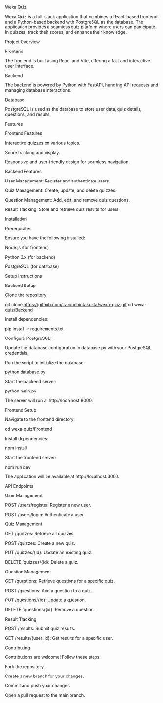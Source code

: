 Wexa Quiz

Wexa Quiz is a full-stack application that combines a React-based frontend and a Python-based backend with PostgreSQL as the database. The application provides a seamless quiz platform where users can participate in quizzes, track their scores, and enhance their knowledge.

Project Overview

Frontend

The frontend is built using React and Vite, offering a fast and interactive user interface.

Backend

The backend is powered by Python with FastAPI, handling API requests and managing database interactions.

Database

PostgreSQL is used as the database to store user data, quiz details, questions, and results.

Features

Frontend Features

Interactive quizzes on various topics.

Score tracking and display.

Responsive and user-friendly design for seamless navigation.

Backend Features

User Management: Register and authenticate users.

Quiz Management: Create, update, and delete quizzes.

Question Management: Add, edit, and remove quiz questions.

Result Tracking: Store and retrieve quiz results for users.

Installation

Prerequisites

Ensure you have the following installed:

Node.js (for frontend)

Python 3.x (for backend)

PostgreSQL (for database)

Setup Instructions

Backend Setup

Clone the repository:

git clone https://github.com/Tarunchintakunta/wexa-quiz.git
cd wexa-quiz/Backend

Install dependencies:

pip install -r requirements.txt

Configure PostgreSQL:

Update the database configuration in database.py with your PostgreSQL credentials.

Run the script to initialize the database:

python database.py

Start the backend server:

python main.py

The server will run at http://localhost:8000.

Frontend Setup

Navigate to the frontend directory:

cd wexa-quiz/Frontend

Install dependencies:

npm install

Start the frontend server:

npm run dev

The application will be available at http://localhost:3000.

API Endpoints

User Management

POST /users/register: Register a new user.

POST /users/login: Authenticate a user.

Quiz Management

GET /quizzes: Retrieve all quizzes.

POST /quizzes: Create a new quiz.

PUT /quizzes/{id}: Update an existing quiz.

DELETE /quizzes/{id}: Delete a quiz.

Question Management

GET /questions: Retrieve questions for a specific quiz.

POST /questions: Add a question to a quiz.

PUT /questions/{id}: Update a question.

DELETE /questions/{id}: Remove a question.

Result Tracking

POST /results: Submit quiz results.

GET /results/{user_id}: Get results for a specific user.

Contributing

Contributions are welcome! Follow these steps:

Fork the repository.

Create a new branch for your changes.

Commit and push your changes.

Open a pull request to the main branch.

